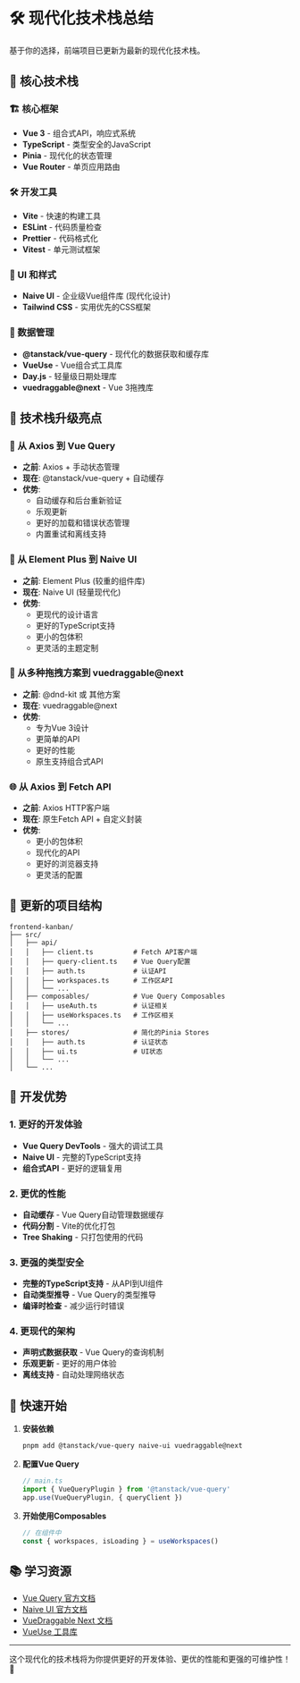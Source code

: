 # 🛠 现代化技术栈总结

基于你的选择，前端项目已更新为最新的现代化技术栈。

## 🎯 核心技术栈

### 🏗 核心框架
- **Vue 3** - 组合式API，响应式系统
- **TypeScript** - 类型安全的JavaScript  
- **Pinia** - 现代化的状态管理
- **Vue Router** - 单页应用路由

### 🛠 开发工具
- **Vite** - 快速的构建工具
- **ESLint** - 代码质量检查
- **Prettier** - 代码格式化
- **Vitest** - 单元测试框架

### 🎨 UI 和样式
- **Naive UI** - 企业级Vue组件库 (现代化设计)
- **Tailwind CSS** - 实用优先的CSS框架

### 📡 数据管理
- **@tanstack/vue-query** - 现代化的数据获取和缓存库
- **VueUse** - Vue组合式工具库
- **Day.js** - 轻量级日期处理库
- **vuedraggable@next** - Vue 3拖拽库

## 🔄 技术栈升级亮点

### 🚀 从 Axios 到 Vue Query
- **之前**: Axios + 手动状态管理
- **现在**: @tanstack/vue-query + 自动缓存
- **优势**: 
  - 自动缓存和后台重新验证
  - 乐观更新
  - 更好的加载和错误状态管理
  - 内置重试和离线支持

### 🎨 从 Element Plus 到 Naive UI
- **之前**: Element Plus (较重的组件库)
- **现在**: Naive UI (轻量现代化)
- **优势**:
  - 更现代的设计语言
  - 更好的TypeScript支持
  - 更小的包体积
  - 更灵活的主题定制

### 🎯 从多种拖拽方案到 vuedraggable@next
- **之前**: @dnd-kit 或 其他方案
- **现在**: vuedraggable@next
- **优势**:
  - 专为Vue 3设计
  - 更简单的API
  - 更好的性能
  - 原生支持组合式API

### 🌐 从 Axios 到 Fetch API
- **之前**: Axios HTTP客户端
- **现在**: 原生Fetch API + 自定义封装
- **优势**:
  - 更小的包体积
  - 现代化的API
  - 更好的浏览器支持
  - 更灵活的配置

## 📁 更新的项目结构

```
frontend-kanban/
├── src/
│   ├── api/
│   │   ├── client.ts          # Fetch API客户端
│   │   ├── query-client.ts    # Vue Query配置
│   │   ├── auth.ts            # 认证API
│   │   ├── workspaces.ts      # 工作区API
│   │   └── ...
│   ├── composables/           # Vue Query Composables
│   │   ├── useAuth.ts         # 认证相关
│   │   ├── useWorkspaces.ts   # 工作区相关
│   │   └── ...
│   ├── stores/                # 简化的Pinia Stores
│   │   ├── auth.ts            # 认证状态
│   │   ├── ui.ts              # UI状态
│   │   └── ...
│   └── ...
```

## 🎯 开发优势

### 1. 更好的开发体验
- **Vue Query DevTools** - 强大的调试工具
- **Naive UI** - 完整的TypeScript支持
- **组合式API** - 更好的逻辑复用

### 2. 更优的性能
- **自动缓存** - Vue Query自动管理数据缓存
- **代码分割** - Vite的优化打包
- **Tree Shaking** - 只打包使用的代码

### 3. 更强的类型安全
- **完整的TypeScript支持** - 从API到UI组件
- **自动类型推导** - Vue Query的类型推导
- **编译时检查** - 减少运行时错误

### 4. 更现代的架构
- **声明式数据获取** - Vue Query的查询机制
- **乐观更新** - 更好的用户体验
- **离线支持** - 自动处理网络状态

## 🚀 快速开始

1. **安装依赖**
   ```bash
   pnpm add @tanstack/vue-query naive-ui vuedraggable@next
   ```

2. **配置Vue Query**
   ```typescript
   // main.ts
   import { VueQueryPlugin } from '@tanstack/vue-query'
   app.use(VueQueryPlugin, { queryClient })
   ```

3. **开始使用Composables**
   ```typescript
   // 在组件中
   const { workspaces, isLoading } = useWorkspaces()
   ```

## 📚 学习资源

- [Vue Query 官方文档](https://tanstack.com/query/latest/docs/vue/overview)
- [Naive UI 官方文档](https://www.naiveui.com/)
- [VueDraggable Next 文档](https://github.com/SortableJS/vue.draggable.next)
- [VueUse 工具库](https://vueuse.org/)

---

这个现代化的技术栈将为你提供更好的开发体验、更优的性能和更强的可维护性！🎉
